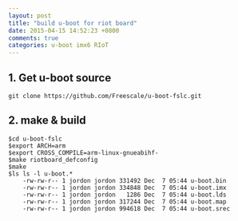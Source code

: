 ```yaml
---
layout: post
title: "build u-boot for riot board"
date: 2015-04-15 14:52:23 +0800
comments: true
categories: u-boot imx6 RIoT
---
```


## 1. Get u-boot source ##

    git clone https://github.com/Freescale/u-boot-fslc.git

## 2. make & build ##
	$cd u-boot-fslc
	$export ARCH=arm 
	$export CROSS_COMPILE=arm-linux-gnueabihf-
	$make riotboard_defconfig 
	$make
	$ls ls -l u-boot.*
	    -rw-rw-r-- 1 jordon jordon 331492 Dec  7 05:44 u-boot.bin
    	-rw-rw-r-- 1 jordon jordon 334848 Dec  7 05:44 u-boot.imx
    	-rw-rw-r-- 1 jordon jordon   1286 Dec  7 05:44 u-boot.lds
    	-rw-rw-r-- 1 jordon jordon 317244 Dec  7 05:44 u-boot.map
    	-rw-rw-r-- 1 jordon jordon 994618 Dec  7 05:44 u-boot.srec
